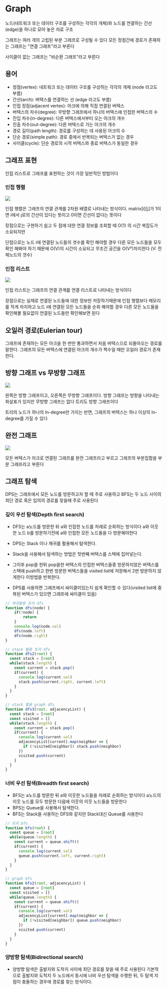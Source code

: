 # Graph

노드(네트워크 또는 데이터 구조를 구성하는 각각의 개체)와 노드를 연결하는 간선(edge)을 하나로 모아 놓은 자료 구조

그래프는 여러 개의 고립된 부분 그래프로 구성될 수 있다 모든 정점간에 경로가 존재하는 그래프는 "연결 그래프"라고 부른다

사이클이 없는 그래프는 "비순환 그래프"라고 부른다

## 용어

- 정점(vertex): 네트워크 또는 데이터 구조를 구성하는 각각의 개체 (node 라고도 부름)
- 간선(arch): 버텍스를 연결하는 선 (edge 라고도 부름)
- 인접 정점(adjacent vertex): 아크에 의해 직접 연결된 버텍스
- 버텍스의 차수(degree): 무방향 그래프에서 하나의 버텍스에 인접한 버텍스의 수
- 진입 차수(in-degree): 다른 버텍스에서부터 오는 아크의 개수
- 진출 차수(out-degree): 다른 버텍스로 가는 아크의 개수
- 경로 길이(path length): 경로를 구성하는 데 사용된 아크의 수
- 단순 경로(simple path): 경로 중에서 반복되는 버텍스가 없는 경우
- 사이클(cycle): 단순 경로의 시작 버텍스와 종료 버텍스가 동일한 경우

## 그래프 표현

인접 리스트로 그래프를 표현하는 것이 가장 일반적인 방법이다

### 인접 행렬

<img src="https://t1.daumcdn.net/cfile/tistory/21029250584C0F2413">

인접 행렬은 그래프의 연결 관계를 2차원 배열로 나타내는 방식이다. matrix[i][j]가 1이면 i에서 j로의 간선이 있다는 뜻이고 0이면 간선이 없다는 뜻이다

장점으로는 구현하기 쉽고 두 점에 대한 연결 정보를 조회할 때 O(1) 의 시간 복잡도가 소요되지만

단점으로는 노드 i에 연결된 노드들의 갯수를 확인 해야할 경우 다른 모든 노드들을 모두 확인 해봐야 하기 때문에 O(V)의 시간이 소요되고 무조건 공간을 O(V²)차지한다 (V: 전체노드의 갯수)

### 인접 리스트

<img src="https://t1.daumcdn.net/cfile/tistory/2269874B584C17F301">

인접 리스트는 그래프의 연결 관계를 연결 리스트로 나타내는 방식이다

장점으로는 실제로 연결된 노드들에 대한 정보만 저장하기때문에 인접 행렬보다 메모리를 적게 차지하고 노드 i에 연결된 모든 노드들을 순회 해야할 경우 다른 모든 노드들을 확인해볼 필요없이 연결된 노드들만 확인해보면 된다

## 오일러 경로(Eulerian tour)

그래프에 존재하는 모든 아크을 한 번만 통과하면서 처음 버텍스으로 되돌아오는 경로를 말한다.
그래프의 모든 버텍스에 연결된 아크의 개수가 짝수일 때만 오일러 경로가 존재한다.

## 방향 그래프 vs 무방향 그래프

<img src="https://cdn.filepicker.io/api/file/ASqFe9MSQXqzoZthyThq"/>

왼쪽은 방향 그래프이고, 오른쪽은 무방향 그래프이다. 방향 그래프는 방향을 나타내는 화살표가 있지만 무방향 그래프는 없다 트리도 방향 그래프이다

트리의 노드가 하나의 In-degree만 가지는 반면, 그래프의 버텍스는 하나 이상의 In-degree를 가질 수 있다

## 완전 그래프

<img src='https://t1.daumcdn.net/cfile/tistory/99B299345B5408DA18' />

모든 버텍스가 아크로 연결된 그래프를 완전 그래프라고 부르고 그래프의 부분집합을 부분 그래프라고 부른다

## 그래프 탐색

DPS는 그래프에서 모든 노드를 방문하고자 할 때 주로 사용하고 BFS는 두 노드 사이의 최단 경로 혹은 임의의 경로를 찾을때 주로 사용된다

### 깊이 우선 탐색(Depth first search)

- DFS는 a노드를 방문한 뒤 a와 인접한 노드를 차례로 순회하는 방식이다 a와 이웃한 노드 b를 방문하기전에 a와 인접한 모든 노드들을 다 방문해야한다

- DPS는 Stack 이나 재귀를 활용해서 탐색한다.
- Stack을 사용해서 탐색하는 방법은 첫번째 버텍스를 스택에 집어넣는다.
- 그이후 pop을 한뒤 pop을한 버텍스의 인접한 버텍스들중 방문하지않은 버텍스를 스택에 push하고 한번 방문한 버텍스들을 visited list에 저장해서 2번 방문하지 않게한다 이방법을 반복한다.
- DPS를 사용하면 그래프에서 싸이클이있는지 쉽게 확인할 수 있다(visited list에 중복된 버텍스가 있으면 그래프에 싸이클이 있음)

```javascript
// 재귀활용 트리 dfs
function dfs(node) {
    if(!node) {
        return 
    }
    console.log(node.val)
    dfs(node.left)
    dfs(node.right)
}

// stack 활용 트리 dfs
function dfs2(root) {
  const stack = [root]
  while(stack.length) {
    const current = stack.pop()
    if(current) {
      console.log(current.val)
      stack.push(current.right, current.left)
    }
  }
}

// stack 활용 graph dfs
function dfs3(root, adjacencyList) {
  const stack = [root]
  const visited = []
  while(stack.length) {
    const current = stack.pop()
    if(current) {
      console.log(current.val)
      adjacencyList[current].map(neighbor => {
        if (!visited[neighbor]) stack.push(neighbor)
      })
      visited.push(current)
    }
  }
}
```

### 너비 우선 탐색(Breadth first search)

- BFS는 a노드를 방문한 뒤 a와 이웃한 노드들을 차례로 순회하는 방식이다 a노드의 이웃 노드를 모두 방문한 다음에 이웃의 이웃 노드들을 방문한다
- BPS는 Queue을 사용해서 탐색한다.
- BFS는 Stack을 사용하는 DFS와 같지만 Stack대신 Queue를 사용한다

```javascript
// 트리 bfs
function bfs(root) {
  const queue = [root]
  while(queue.length) {
    const current = queue.shift()
    if(current) {
      console.log(current.val)
      queue.push(current.left, current.right)
    }
  }
}

// graph bfs
function bfs2(root, adjacencyList) {
  const queue = [root]
  const visited = []
  while(queue.length) {
    const current = queue.shift()
    if(current) {
      console.log(current.val)
      adjacencyList[current].map(neighbor => {
        if (!visited[neighbor]) queue.push(neighbor)
      })
      visited.push(current)
    }
  }
}
```

### 양방향 탐색(Bidirectional search)

- 양방향 탐색은 출발지와 도착지 사이에 최단 경로를 찾을 때 주로 사용된다 기본적으로 출발지와 도착지 두 노드에서 동시에 너비 우선 탐색을 수행한 뒤, 두 탐색 지점이 충돌하는 경우에 경로를 찾는 방식이다.
